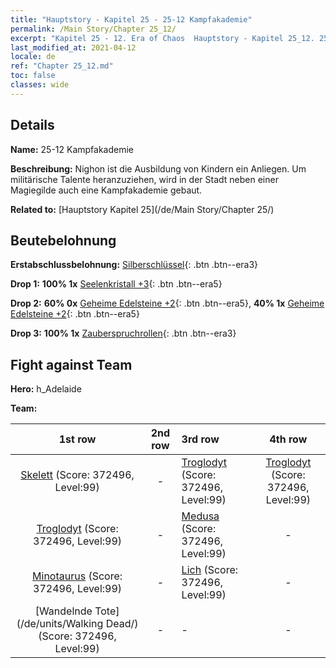 ```yaml
---
title: "Hauptstory - Kapitel 25 - 25-12 Kampfakademie"
permalink: /Main Story/Chapter 25_12/
excerpt: "Kapitel 25 - 12. Era of Chaos  Hauptstory - Kapitel 25_12. 25-12 Kampfakademie"
last_modified_at: 2021-04-12
locale: de
ref: "Chapter 25_12.md"
toc: false
classes: wide
---
```


## Details

 **Name:** 25-12 Kampfakademie

 **Beschreibung:** Nighon ist die Ausbildung von Kindern ein Anliegen. Um militärische Talente heranzuziehen, wird in der Stadt neben einer Magiegilde auch eine Kampfakademie gebaut.

 **Related to:** [Hauptstory Kapitel 25](/de/Main Story/Chapter 25/)

## Beutebelohnung

 **Erstabschlussbelohnung:** [Silberschlüssel](/de/Items/con_693/){: .btn .btn--era3}

 **Drop 1:** **100% 1x** [Seelenkristall +3](/de/Items/mat_87/){: .btn .btn--era5}

 **Drop 2:** **60% 0x** [Geheime Edelsteine +2](/de/Items/mat_79/){: .btn .btn--era5}, **40% 1x** [Geheime Edelsteine +2](/de/Items/mat_79/){: .btn .btn--era5}

 **Drop 3:** **100% 1x** [Zauberspruchrollen](/de/Items/con_694/){: .btn .btn--era3}


## Fight against Team
 **Hero:** h_Adelaide

 **Team:**


  | 1st row | 2nd row | 3rd row | 4th row |
  |:----:|:----:|:----|:----:|
  | [Skelett](/de/units/Skeleton/) (Score: 372496, Level:99)  | - | [Troglodyt](/de/units/Troglodyte/) (Score: 372496, Level:99)  | [Troglodyt](/de/units/Troglodyte/) (Score: 372496, Level:99)  |
  | [Troglodyt](/de/units/Troglodyte/) (Score: 372496, Level:99)  | - | [Medusa](/de/units/Medusa/) (Score: 372496, Level:99)  | - |
  | [Minotaurus](/de/units/Minotaur/) (Score: 372496, Level:99)  | - | [Lich](/de/units/Lich/) (Score: 372496, Level:99)  | - |
  | [Wandelnde Tote](/de/units/Walking Dead/) (Score: 372496, Level:99)  | - | - | - |


